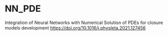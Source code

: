 # NN_PDE
Integration of Neural Networks with Numerical Solution of PDEs for closure models development
https://doi.org/10.1016/j.physleta.2021.127456
